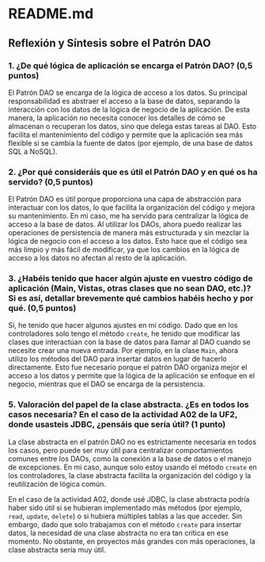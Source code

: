 # README.md

## Reflexión y Síntesis sobre el Patrón DAO

### 1. ¿De qué lógica de aplicación se encarga el Patrón DAO? (0,5 puntos)

El Patrón DAO  se encarga de la lógica de acceso a los datos. Su principal responsabilidad es abstraer el acceso a la base de datos, separando la interacción con los datos de la lógica de negocio de la aplicación. De esta manera, la aplicación no necesita conocer los detalles de cómo se almacenan o recuperan los datos, sino que delega estas tareas al DAO. Esto facilita el mantenimiento del código y permite que la aplicación sea más flexible si se cambia la fuente de datos (por ejemplo, de una base de datos SQL a NoSQL).

### 2. ¿Por qué consideráis que es útil el Patrón DAO y en qué os ha servido? (0,5 puntos)

El Patrón DAO es útil porque proporciona una capa de abstracción para interactuar con los datos, lo que facilita la organización del código y mejora su mantenimiento. En mi caso, me ha servido para centralizar la lógica de acceso a la base de datos. Al utilizar los DAOs, ahora puedo realizar las operaciones de persistencia de manera más estructurada y sin mezclar la lógica de negocio con el acceso a los datos. Esto hace que el código sea más limpio y más fácil de modificar, ya que los cambios en la lógica de acceso a los datos no afectan al resto de la aplicación.

### 3. ¿Habéis tenido que hacer algún ajuste en vuestro código de aplicación (Main, Vistas, otras clases que no sean DAO, etc.)? Si es así, detallar brevemente qué cambios habéis hecho y por qué. (0,5 puntos)

Sí, he tenido que hacer algunos ajustes en mi código. Dado que en los controladores solo tengo el método `create`, he tenido que modificar las clases que interactúan con la base de datos para llamar al DAO cuando se necesite crear una nueva entrada. Por ejemplo, en la clase `Main`, ahora utilizo los métodos del DAO para insertar datos en lugar de hacerlo directamente. Esto fue necesario porque el patrón DAO organiza mejor el acceso a los datos y permite que la lógica de la aplicación se enfoque en el negocio, mientras que el DAO se encarga de la persistencia.


### 5. Valoración del papel de la clase abstracta. ¿Es en todos los casos necesaria? En el caso de la actividad A02 de la UF2, donde usasteis JDBC, ¿pensáis que sería útil? (1 punto)

La clase abstracta en el patrón DAO no es estrictamente necesaria en todos los casos, pero puede ser muy útil para centralizar comportamientos comunes entre los DAOs, como la conexión a la base de datos o el manejo de excepciones. En mi caso, aunque solo estoy usando el método `create` en los controladores, la clase abstracta facilita la organización del código y la reutilización de lógica común.

En el caso de la actividad A02, donde usé JDBC, la clase abstracta podría haber sido útil si se hubieran implementado más métodos (por ejemplo, `read`, `update`, `delete`) o si hubiera múltiples tablas a las que acceder. Sin embargo, dado que solo trabajamos con el método `create` para insertar datos, la necesidad de una clase abstracta no era tan crítica en ese momento. No obstante, en proyectos más grandes con más operaciones, la clase abstracta sería muy útil.

